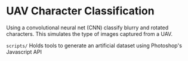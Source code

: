 # UAV Character Classification

Using a convolutional neural net (CNN) classify blurry and rotated characters. This simulates the type of images captured from a UAV.

`scripts/` Holds tools to generate an artificial dataset using Photoshop's Javascript API